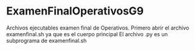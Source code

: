 # ExamenFinalOperativosG9
Archivos ejecutables examen final de Operativos.
Primero abrir el archivo examenfinal.sh ya que es el cuerpo principal
El archivo .py es un subprograma de examenfinal.sh
